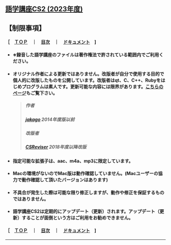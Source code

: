 ## [語学講座CS2 (2023年度)](https://csreviser.github.io/CaptureStream2/) 
## 【制限事項】 　　　    
#### ［　[ＴＯＰ](./)　**｜**　[目次](./#目次)　**｜**　[ドキュメント](./#ドキュメント-1)　] 

- #### ※録音した語学講座のファイルは著作権法で許されている範囲内でご利用ください。          
- #### オリジナル作者による更新ではありません。改版者が自分で使用する目的で個人的に改版したものを公開しています。改版者はqt、C、C++、Rubyをはじめプログラムは素人です。更新可能な内容には限界があります。[こちらのページ](https://csreviser.github.io/CaptureStream2/application)もご覧下さい。
    > ##### 作者  
    > ##### [jakago](https://github.com/jakago) 2014年度版以前  
    > ##### 改版者  
    > ##### [CSReviser](https://github.com/CSReviser) 2018年度以降改版    
- #### 指定可能な拡張子は、aac、m4a、mp3に限定しています。
- #### Macの環境がないのでMac版は動作確認していません。(Macユーザーの協力で動作確認して頂いたバージョンはあります)             
- #### 不具合が発生した際は可能な限り修正しますが、動作や修正を保証するものではありません。
- #### 語学講座CS2は定期的にアップデート（更新）されます。アップデート（更新）することが面倒という方はご利用をお勧めできません。

#### ［　[ＴＯＰ](./)　**｜**　[目次](./#目次)　**｜**　[ドキュメント](./#ドキュメント-1)　] 

*** 
 <link rel="shortcut icon" type="image/x-icon" href="https://avatars.githubusercontent.com/u/46049273?v=4">
 <meta name="twitter:image:src" content="https://avatars.githubusercontent.com/u/46049273?v=4">
